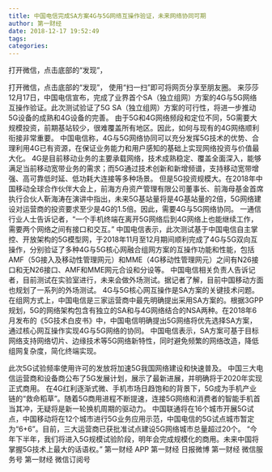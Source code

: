 ```yaml
---
title: 中国电信完成SA方案4G与5G网络互操作验证，未来网络协同可期
author: 第一财经
date: 2018-12-17 19:52:49
tags: 
categories: 
---
```

打开微信，点击底部的“发现”，
<!-- more -->
打开微信，点击底部的“发现”，
使用“扫一扫”即可将网页分享至朋友圈。
来莎莎
12月17日，中国电信宣布，完成了业界首个SA（独立组网）方案的4G与5G网络互操作验证。此次测试验证了5G SA（独立组网）方案的可行性，将进一步推动5G设备的成熟和4G设备的完善。
由于5G和4G网络频段和定位不同，5G需要大规模投资，前期基站较少，很难覆盖所有地区。因此，如何与现有的4G网络顺利衔接非常重要。
中国电信称，4G与5G网络协同可以充分发挥5G技术的优势、合理利用4G已有资源，在保证业务能力和用户感知的基础上实现网络投资与价值最大化。
4G是目前移动业务的主要承载网络，技术成熟稳定、覆盖全面深入，能够满足当前移动宽带业务的需求；而5G通过技术创新和新增频谱，支持移动宽带增强、高可靠低时延、低功耗大连接等多种场景。
但是5G投资规模大。在2018年中国移动全球合作伙伴大会上，前海方舟资产管理有限公司董事长、前海母基金首席执行合伙人靳海涛在演讲中指出，未来5G基站量将是4G基站量的2倍，5G网络建设对运营商的投资要求至少是4G的1.5倍。因此，需要4G与5G网络协同。
一通信行业人士告诉记者，“一个手机终端在离开5G网络后到4G网络上也能继续工作，需要两个网络之间有接口和交互。”
中国电信表示，此次测试基于中国电信自主掌控、开放架构的5G模型网，于2018年11月至12月期间顺利完成了4G与5G双向互操作，分别验证了多种4G与5G核心网融合组网方案的互操作功能和性能，包括AMF（5G接入及移动性管理网元）和MME（4G移动性管理网元）之间有N26接口和无N26接口、AMF和MME网元合设和分设等。
中国电信相关负责人告诉记者，目前测试在实验室进行，未来会做外场测试。据记者了解，目前中国移动方面也规划了一系列的外场测试。
4G与5G核心网互操作是SA方案的关键技术问题。
在组网方式上，中国电信是三家运营商中最先明确提出采用SA方案的。根据3GPP规划，5G的网络架构包含有独立的SA和与4G网络结合的NSA两种。在2018年6月发布的《5G技术白皮书》中，中国电信明确提出5G网络将优先选择SA方案，通过核心网互操作实现4G与5G网络的协同。
中国电信表示，SA方案可基于目标网络支持网络切片、边缘技术等5G网络新特性，同时避免频繁的网络改造，降低组网复杂度，简化终端实现。
 
 
此次5G试验频率使用许可的发放将加速5G我国网络建设和快速普及。
中国三大电信运营商和设备商公布了5G发展计划，展示了最新进展，并明确将于2020年实现正式商用。
在4G红利逐渐式微、手机市场日趋饱和的背景下，5G成为手机产业链的“救命稻草”。随着5G商用进程不断提速，连接5G网络和消费者的智能手机首当其冲，无疑将是新一轮换机周期的驱动力。
中国联通将在16个城市开展5G试点，中国移动将在12个城市进行5G业务应用示范，中国电信的5G试点城市暂定为“6+6”。目前，三大运营商已获批准试点建设5G网络城市总量超过20个。
“今年下半年，我们将进入5G规模试验阶段，明年会完成规模化的商用。未来中国将掌握5G技术上最大的话语权。”
第一财经
APP
第一财经
日报微博
第一财经
微信服务号
第一财经
微信订阅号
